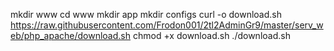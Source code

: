 mkdir www
cd www
mkdir app
mkdir configs
curl -o download.sh https://raw.githubusercontent.com/Frodon001/2tl2AdminGr9/master/serv_web/php_apache/download.sh
chmod +x download.sh
./download.sh

